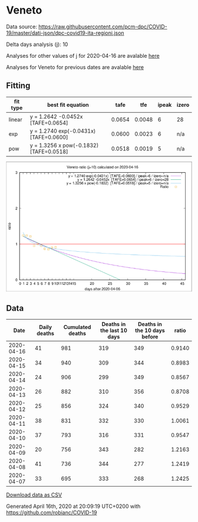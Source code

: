 # Veneto

Data source: https://raw.githubusercontent.com/pcm-dpc/COVID-19/master/dati-json/dpc-covid19-ita-regioni.json

Delta days analysis (j): 10

Analyses for other values of j for 2020-04-16 are avalable [here](../2020-04-16/README.md)

Analyses for Veneto for previous dates are avalable [here](../README.md)

## Fitting 
|fit type|best fit equation|tafe|tfe|ipeak|izero|
|-------|-----|--------|------|---|---|
|linear|y = 1.2642 -0.0452x  [TAFE=0.0654]|0.0654|0.0048|6|28|
|exp|y = 1.2740 exp(-0.0431x)  [TAFE=0.0600]|0.0600|0.0023|6|n/a|
|pow|y = 1.3256 x pow(-0.1832)  [TAFE=0.0518]|0.0518|0.0019|5|n/a|

![Plot](COVID-19_veneto_j10_2020-04-16.png)

## Data
|Date|Daily deaths|Cumulated deaths|Deaths in the last 10 days|Deaths in the 10 days before|ratio|
|----|----------|-----------|-------|--------------------|-----|
|2020-04-16|41|981|319|349|0.9140|
|2020-04-15|34|940|309|344|0.8983|
|2020-04-14|24|906|299|349|0.8567|
|2020-04-13|26|882|310|356|0.8708|
|2020-04-12|25|856|324|340|0.9529|
|2020-04-11|38|831|332|330|1.0061|
|2020-04-10|37|793|316|331|0.9547|
|2020-04-09|20|756|343|282|1.2163|
|2020-04-08|41|736|344|277|1.2419|
|2020-04-07|33|695|333|268|1.2425|

[Download data as CSV](COVID-19_veneto_j10_2020-04-16.csv)

Generated April 16th, 2020 at 20:09:19 UTC+0200 with https://github.com/robianc/COVID-19
